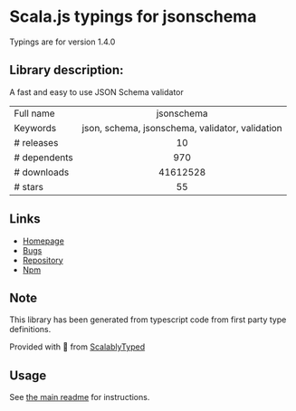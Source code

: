 
# Scala.js typings for jsonschema

Typings are for version 1.4.0

## Library description:
A fast and easy to use JSON Schema validator

|                    |                 |
| ------------------ | :-------------: |
| Full name          | jsonschema |
| Keywords           | json, schema, jsonschema, validator, validation |
| # releases         | 10 |
| # dependents       | 970 |
| # downloads        | 41612528 |
| # stars            | 55 |

## Links
- [Homepage](https://github.com/tdegrunt/jsonschema#readme)
- [Bugs](https://github.com/tdegrunt/jsonschema/issues)
- [Repository](https://github.com/tdegrunt/jsonschema)
- [Npm](https://www.npmjs.com/package/jsonschema)
    


## Note
This library has been generated from typescript code from first party type definitions.

Provided with :purple_heart: from [ScalablyTyped](https://github.com/oyvindberg/ScalablyTyped)

## Usage
See [the main readme](../../readme.md) for instructions.


